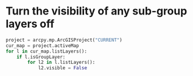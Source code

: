 # Turn the visibility of any sub-group layers off

```python
project = arcpy.mp.ArcGISProject("CURRENT")
cur_map = project.activeMap
for l in cur_map.listLayers():
    if l.isGroupLayer:
        for l2 in l.listLayers():
            l2.visible = False
```
